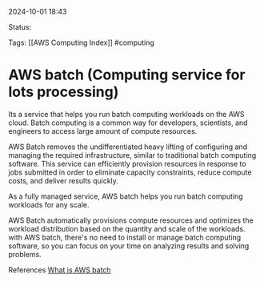 2024-10-01 18:43

Status:

Tags:
[[AWS Computing Index]]
#computing 

# AWS batch (Computing service for lots processing)

Its a service that helps you run batch computing workloads on the AWS cloud. Batch computing is a common way for developers, scientists, and engineers to access large amount of compute resources.

AWS Batch removes the undifferentiated heavy lifting of configuring and managing the required infrastructure, similar to traditional batch computing software. This service can efficiently provision resources in response to jobs submitted in order to eliminate capacity constraints, reduce compute costs, and deliver results quickly.

As a fully managed service, AWS batch helps you run batch computing workloads for any scale.

AWS Batch automatically provisions compute resources and optimizes the workload distribution based on the quantity and scale of the workloads. with AWS batch, there's no need to install or manage batch computing software, so you can focus on your time on analyzing results and solving problems.

References 
[What is AWS batch](https://docs.aws.amazon.com/batch/latest/userguide/what-is-batch.html)